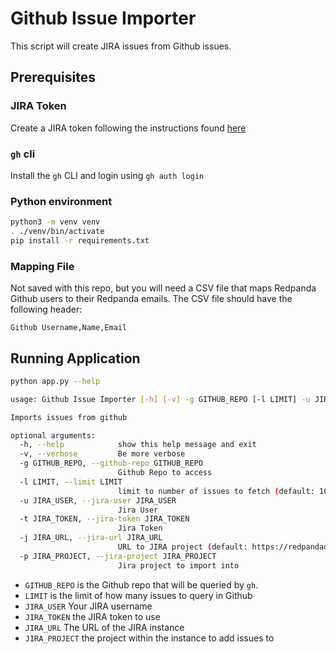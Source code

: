 # Github Issue Importer

This script will create JIRA issues from Github issues.

## Prerequisites

### JIRA Token

Create a JIRA token following the instructions
found [here](https://support.atlassian.com/atlassian-account/docs/manage-api-tokens-for-your-atlassian-account/)

### `gh` cli

Install the `gh` CLI and login using `gh auth login`

### Python environment

```bash
python3 -m venv venv
. ./venv/bin/activate
pip install -r requirements.txt
```

### Mapping File

Not saved with this repo, but you will need a CSV file that maps
Redpanda Github users to their Redpanda emails. The CSV file
should have the following header:

```csv
Github Username,Name,Email
```

## Running Application

```bash
python app.py --help

usage: Github Issue Importer [-h] [-v] -g GITHUB_REPO [-l LIMIT] -u JIRA_USER -t JIRA_TOKEN [-j JIRA_URL] -p JIRA_PROJECT

Imports issues from github

optional arguments:
  -h, --help            show this help message and exit
  -v, --verbose         Be more verbose
  -g GITHUB_REPO, --github-repo GITHUB_REPO
                        Github Repo to access
  -l LIMIT, --limit LIMIT
                        limit to number of issues to fetch (default: 100000)
  -u JIRA_USER, --jira-user JIRA_USER
                        Jira User
  -t JIRA_TOKEN, --jira-token JIRA_TOKEN
                        Jira Token
  -j JIRA_URL, --jira-url JIRA_URL
                        URL to JIRA project (default: https://redpandadata.atlassian.net
  -p JIRA_PROJECT, --jira-project JIRA_PROJECT
                        Jira project to import into
```

* `GITHUB_REPO` is the Github repo that will be queried by `gh`.
* `LIMIT` is the limit of how many issues to query in Github
* `JIRA_USER` Your JIRA username
* `JIRA_TOKEN` the JIRA token to use
* `JIRA_URL` The URL of the JIRA instance
* `JIRA_PROJECT` the project within the instance to add issues to

